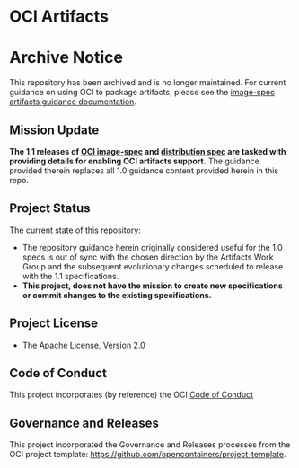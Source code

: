# OCI Artifacts

# Archive Notice

This repository has been archived and is no longer maintained.
For current guidance on using OCI to package artifacts, please see the [image-spec artifacts guidance documentation](https://github.com/opencontainers/image-spec/blob/main/artifacts-guidance.md).

## Mission Update
**The 1.1 releases of [OCI image-spec](https://github.com/opencontainers/image-spec) and [distribution spec](https://github.com/opencontainers/distribution-spec) are tasked with providing details for enabling OCI artifacts support.** The guidance provided therein replaces all 1.0 guidance content provided herein in this repo. 

## Project Status

The current state of this repository:
- The repository guidance herein originally considered useful for the 1.0 specs is out of sync with the chosen direction by the Artifacts Work Group and the subsequent evolutionary changes scheduled to release with the 1.1 specifications. 
- **This project, does not have the mission to create new specifications or commit changes to the existing specifications.**

## Project License

- [The Apache License, Version 2.0](LICENSE)

## Code of Conduct

This project incorporates (by reference) the OCI [Code of Conduct](https://github.com/opencontainers/.github/blob/master/CODE_OF_CONDUCT.md)

## Governance and Releases

This project incorporated the Governance and Releases processes from the OCI project template: https://github.com/opencontainers/project-template.